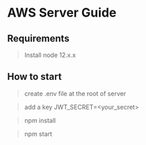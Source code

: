 # AWS Server Guide

## Requirements
> Install node 12.x.x

## How to start
> create .env file at the root of server

> add a key JWT_SECRET=<your_secret>

> npm install

> npm start
